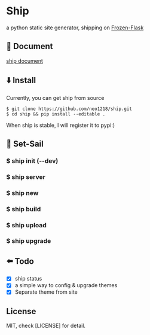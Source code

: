 # Ship
a python static site generator, shipping on [Frozen-Flask](http://pythonhosted.org/Frozen-Flask/)

## 📝 Document
[ship document](https://neo1218.github.io/ship)

## ⬇️ Install
Currently, you can get ship from source

    $ git clone https://github.com/neo1218/ship.git
    $ cd ship && pip install --editable .

When ship is stable, I will register it to pypi:)

## 🚢 Set-Sail
### $ ship init (--dev)

### $ ship server

### $ ship new

### $ ship build

### $ ship upload

### $ ship upgrade

## ⬅️ Todo
+ [x] ship status
+ [x] a simple way to config & upgrade themes
+ [x] Separate theme from site

## License
MIT, check [LICENSE] for detail.
